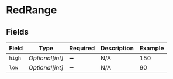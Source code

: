 # RedRange


## Fields

| Field              | Type               | Required           | Description        | Example            |
| ------------------ | ------------------ | ------------------ | ------------------ | ------------------ |
| `high`             | *Optional[int]*    | :heavy_minus_sign: | N/A                | 150                |
| `low`              | *Optional[int]*    | :heavy_minus_sign: | N/A                | 90                 |